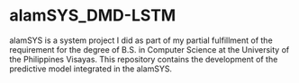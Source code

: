 # alamSYS_DMD-LSTM
alamSYS is a system project I did as part of my partial fulfillment of the requirement for the degree of B.S. in Computer Science at the University of the Philippines Visayas. This repository contains the development of the predictive model integrated in the alamSYS.

